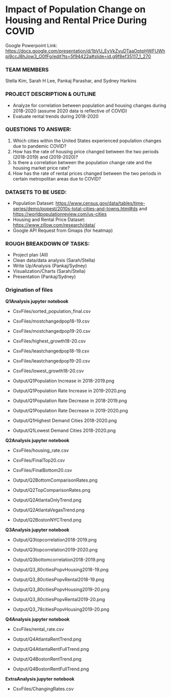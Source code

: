 # Impact of Population Change on Housing and Rental Price During COVID

Google Powerpoint Link: https://docs.google.com/presentation/d/1bVU_EyVkZyuDTaaOptpHWFUWhpi9ccJ8hJow3_O0fFg/edit?ts=5f94422a#slide=id.g9f8ef35117_1_270

### TEAM MEMBERS
Stella Kim, Sarah H Lee, Pankaj Parashar, and Sydney Harkins



### PROJECT DESCRIPTION & OUTLINE
* Analyze for correlation between population and housing changes during 2018-2020 (assume 2020 data is reflective of COVID) 
* Evaluate rental trends during 2018-2020  

### QUESTIONS TO ANSWER:
1. Which cities within the United States experienced population changes due to pandemic COVID?
2. How has the rate of housing price changed between the two periods (2018-2019) and (2019-2020)?
3. Is there a correlation between the population change rate and the housing market price rate?
4. How has the rate of rental prices changed between the two periods in certain metropolitan areas due to COVID?


### DATASETS TO BE USED:
* Population Dataset: https://www.census.gov/data/tables/time-series/demo/popest/2010s-total-cities-and-towns.html#ds  and https://worldpopulationreview.com/us-cities 
* Housing and Rental Price Dataset:
https://www.zillow.com/research/data/ 
* Google API Request from Gmaps (for heatmap)


### ROUGH BREAKDOWN OF TASKS:
* Project plan (All)
* Clean data/data analysis (Sarah/Stella)
* Write Up/Analysis (Pankaj/Sydney)
* Visualization/Charts (Sarah/Stella)
* Presentation (Pankaj/Sydney)



### Origination of files
**Q1Analysis jupyter notebook**
* CsvFiles/sorted_population_final.csv
* CsvFiles/mostchangedpop18-19.csv
* CsvFiles/mostchangedpop19-20.csv
* CsvFiles/highest_growth18-20.csv

* CsvFiles/leastchangedpop18-19.csv
* CsvFiles/leastchangedpop19-20.csv
* CsvFiles/lowest_growth18-20.csv

* Output/Q1Population Increase in 2018-2019.png
* Output/Q1Population Rate Increase in 2019-2020.png
* Output/Q1Population Rate Decrease in 2018-2019.png
* Output/Q1Population Rate Decrease in 2019-2020.png
* Output/Q1Highest Demand Cities 2018-2020.png
* Output/Q1Lowest Demand Cities 2018-2020.png

**Q2Analysis jupyter notebook**
* CsvFiles/housing_rate.csv
* CsvFiles/FinalTop20.csv
* CsvFiles/FinalBottom20.csv

* Output/Q2BottomComparisonRates.png
* Output/Q2TopComparisonRates.png

* Output/Q2AtlantaOnlyTrend.png
* Output/Q2AtlantaVegasTrend.png
* Output/Q2BostonNYCTrend.png

**Q3Analysis jupyter notebook**
* Output/Q3topcorrelation2018-2019.png
* Output/Q3topcorrelation2019-2020.png
* Output/Q3bottomcorrelation2018-2019.png

* Output/Q3_80citiesPopvHousing2018-19.png
* Output/Q3_80citiesPopvRental2018-19.png
* Output/Q3_80citiesPopvHousing2019-20.png
* Output/Q3_80citiesPopvRental2019-20.png
* Output/Q3_78citiesPopvHousing2019-20.png

**Q4Analysis jupyter notebook**
* CsvFiles/rental_rate.csv

* Output/Q4AtlantaRentTrend.png
* Output/Q4AtlantaRentFullTrend.png
* Output/Q4BostonRentTrend.png
* Output/Q4BostonRentFullTrend.png

**ExtraAnalysis jupyter notebook**
* CsvFiles/ChangingRates.csv

